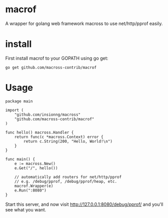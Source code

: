 # macrof
A wrapper for golang web framework macross to use net/http/pprof easily.

# install
First install macrof to your GOPATH using go get:
```
go get github.com/macross-contrib/macrof
```

# Usage
```
package main

import (
    "github.com/insionng/macross"
    "github.com/macross-contrib/macrof"
)

func hello() macross.Handler {
	return func(c *macross.Context) error {
		return c.String(200, "Hello, World!\n")
	}
}

func main() {
    e := macross.New()
    e.Get("/", hello())

    // automatically add routers for net/http/pprof
    // e.g. /debug/pprof, /debug/pprof/heap, etc.
    macrof.Wrapper(e)
    e.Run(":8080")
}
```
Start this server, and now visit http://127.0.0.1:8080/debug/pprof/ and you'll see what you want.



